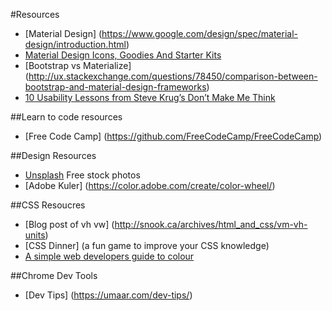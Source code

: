 #Resources

- [Material Design] (https://www.google.com/design/spec/material-design/introduction.html)
- [Material Design Icons, Goodies And Starter Kits](https://www.smashingmagazine.com/2015/07/material-design-icons-templates-tools/)
- [Bootstrap vs Materialize] (http://ux.stackexchange.com/questions/78450/comparison-between-bootstrap-and-material-design-frameworks)
- [10 Usability Lessons from Steve Krug’s Don’t Make Me Think](http://www.uxbooth.com/articles/10-usability-lessons-from-steve-krugs-dont-make-me-think/)


##Learn to code resources
- [Free Code Camp] (https://github.com/FreeCodeCamp/FreeCodeCamp)


##Design Resources
- [Unsplash](https://unsplash.com/) Free stock photos
- [Adobe Kuler] (https://color.adobe.com/create/color-wheel/)


##CSS Resoucres
- [Blog post of vh vw] (http://snook.ca/archives/html_and_css/vm-vh-units)
- [CSS Dinner] (a fun game to improve your CSS knowledge)
- [A simple web developers guide to colour](https://www.smashingmagazine.com/2016/04/web-developer-guide-color/)

##Chrome Dev Tools
- [Dev Tips] (https://umaar.com/dev-tips/)

